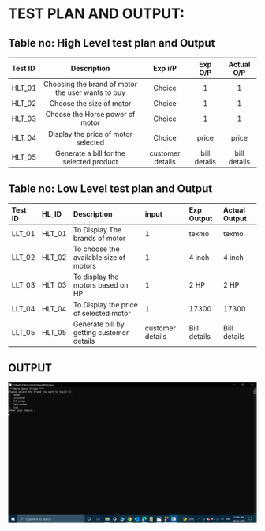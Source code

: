 # TEST PLAN AND OUTPUT:

## Table no: High Level test plan and Output

|**Test ID**|**Description**|**Exp i/P**|**Exp O/P**|**Actual O/P**|
| :- | :-: | :-: | :-: | :-: |
|HLT_01|Choosing the brand of motor the user wants to buy|Choice|1|1|
|HLT_02|Choose the size of motor|Choice|1|1|
|HLT_03|Choose the Horse power of motor|Choice|1|1|
|HLT_04|Display the price of motor selected|Choice|price|price|
|HLT_05|Generate a bill for the selected product|customer details|bill details|bill details|



## Table no: Low Level test plan and Output


|Test ID|HL\_ID|Description|input|Exp Output|Actual Output|
| :- | :- | :- | :- | :- | :- |
|LLT_01|HLT_01|To Display The brands of motor|1|texmo|texmo|
|LLT_02|HLT_02|To choose the available size of motors|1| 4 inch|4 inch|
|LLT_03|HLT_03|To display the motors based on HP|1| 2 HP|2 HP|
|LLT_04|HLT_04|To Display the price of selected motor|1|17300|17300|
|LLT_05|HLT_05|Generate bill by getting customer details|customer details|Bill details|Bill details|

## OUTPUT

![](/6_ImagesAndVideos/Screenshot%20(78).png)


